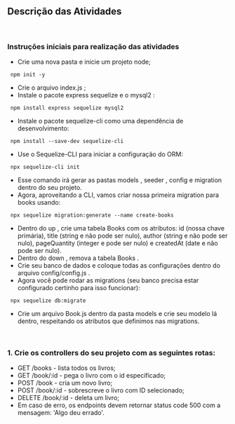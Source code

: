 ## Descrição das Atividades
<br>

### Instruções iniciais para realização das atividades
* Crie uma nova pasta e inicie um projeto node;
~~~
 npm init -y
~~~

* Crie o arquivo index.js ;
* Instale o pacote express sequelize e o mysql2 :
~~~
 npm install express sequelize mysql2
~~~

* Instale o pacote sequelize-cli como uma dependência de desenvolvimento:
~~~
 npm install --save-dev sequelize-cli
~~~

* Use o Sequelize-CLI para iniciar a configuração do ORM:
~~~
 npx sequelize-cli init
~~~

* Esse comando irá gerar as pastas models , seeder , config e migration dentro do seu projeto.
* Agora, aproveitando a CLI, vamos criar nossa primeira migration para books usando:
~~~
 npx sequelize migration:generate --name create-books
~~~

* Dentro do up , crie uma tabela Books com os atributos: id (nossa chave primária), title (string e não pode ser nulo), author (string e não pode ser nulo), pageQuantity (integer e pode ser nulo) e createdAt (date e não pode ser nulo).
* Dentro do down , remova a tabela Books .
* Crie seu banco de dados e coloque todas as configurações dentro do arquivo config/config.js .
* Agora você pode rodar as migrations (seu banco precisa estar configurado certinho para isso funcionar):
~~~
 npx sequelize db:migrate
~~~
* Crie um arquivo Book.js dentro da pasta models e crie seu modelo lá dentro, respeitando os atributos que definimos nas migrations.

<br>

### 1. Crie os controllers do seu projeto com as seguintes rotas:
* GET /books - lista todos os livros;
* GET /book/:id - pega o livro com o id especificado;
* POST /book - cria um novo livro;
* POST /book/:id - sobrescreve o livro com ID selecionado;
* DELETE /book/:id - deleta um livro;
* Em caso de erro, os endpoints devem retornar status code 500 com a mensagem: 'Algo deu errado'.
